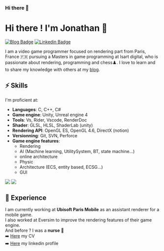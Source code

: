 ### Hi there 👋

# Hi there ! I'm Jonathan 🦊

[![Blog Badge](https://img.shields.io/badge/blog-renardjojo.com-orange)](https://renardjojo.github.io/)
[![Linkedin Badge](https://img.shields.io/badge/-Jonathan%20Six-0072b1?style=flat&logo=Linkedin&logoColor=white)](https://www.linkedin.com/in/jonathan-six-4553611a9/ "Connect on LinkedIn")
<!---
[![Twitter Badge](https://img.shields.io/badge/-@Jonathan%20Six-00acee?style=flat&logo=Twitter&logoColor=white)](https://twitter.com/renardjojo "Follow on Twitter")
[![mail Badge](https://img.shields.io/badge/-j.six@student.isartdigital.com-c14438?style=flat&logo=Gmail&logoColor=white)](mailto:j.six@student.isartdigital.com "Connect via Email")
-->

I am a video game programmer focused on rendering part from Paris, France 🇫🇷 pursuing a Masters in game programming at Isart digital, who is passionate about rendering, programming and chess♟️. I love to learn and to share my knowledge with others at my [blog](https://renardjojo.github.io/).

## ⚡️ Skills

I'm proficient at:

- **Languages**: C, C++, C#
- **Game engine**: Unity, Unreal engine 4
- **Tools**: Vs, Rider, Vscode, RenderDoc
- **Shader**: GLSL, HLSL, ShaderLab (unity)
- **Rendering API**: OpenGL ES, OpenGL 4.6, DirectX (notion)
- **Versionning**: Git, SVN, Perforce
- **Game engine features**: 
  - Rendering
  -  AI (Machine learning, UtilitySystem, BT, state machine...)
  -  online architecture
  -  Physic
  -  Architecture (ECS, entity based, ECSG...)
  -  GUI
 
![](https://github-readme-stats.vercel.app/api/top-langs/?username=renardjojo&show_icons=true&hide_border=true)
![](https://github-readme-stats.vercel.app/api?username=renardjojo&show_icons=true&hide_border=true)

## 💼 Experience

I am currently working at **Ubisoft Paris Mobile** as an assistant renderer for a mobile game. <br />
I also worked at Eversim to improve the rendering features of their game engine. <br />
And before ? I was a **nurse** 💉<br />
➡️ [Here](https://www.figma.com/proto/F3Eh2OxE0z9q2HAe69eyQa/Culture-Kits-Community?node-id=6%3A1858) my CV<br />
➡️ [Here](https://www.linkedin.com/in/jonathan-six-4553611a9/) my linkedin profile  <br />

<!-- ## 📕 Latest Blog Posts -->
<!-- BLOG-POST-LIST:START -->
<!-- BLOG-POST-LIST:END -->
<!-- ➡️ [More ...](https://renardjojo.github.io/) -->
